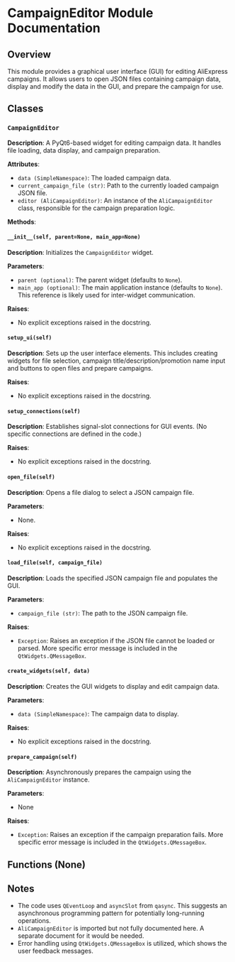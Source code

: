 # CampaignEditor Module Documentation

## Overview

This module provides a graphical user interface (GUI) for editing AliExpress campaigns.  It allows users to open JSON files containing campaign data, display and modify the data in the GUI, and prepare the campaign for use.


## Classes

### `CampaignEditor`

**Description**:  A PyQt6-based widget for editing campaign data.  It handles file loading, data display, and campaign preparation.

**Attributes**:

- `data (SimpleNamespace)`:  The loaded campaign data.
- `current_campaign_file (str)`: Path to the currently loaded campaign JSON file.
- `editor (AliCampaignEditor)`: An instance of the `AliCampaignEditor` class, responsible for the campaign preparation logic.


**Methods**:

#### `__init__(self, parent=None, main_app=None)`

**Description**: Initializes the `CampaignEditor` widget.

**Parameters**:
- `parent (optional)`: The parent widget (defaults to `None`).
- `main_app (optional)`: The main application instance (defaults to `None`).  This reference is likely used for inter-widget communication.

**Raises**:
- No explicit exceptions raised in the docstring.

#### `setup_ui(self)`

**Description**: Sets up the user interface elements.  This includes creating widgets for file selection, campaign title/description/promotion name input and buttons to open files and prepare campaigns.

**Raises**:
- No explicit exceptions raised in the docstring.

#### `setup_connections(self)`

**Description**: Establishes signal-slot connections for GUI events.  (No specific connections are defined in the code.)

**Raises**:
- No explicit exceptions raised in the docstring.


#### `open_file(self)`

**Description**: Opens a file dialog to select a JSON campaign file.

**Parameters**:
- None.

**Raises**:
- No explicit exceptions raised in the docstring.

#### `load_file(self, campaign_file)`

**Description**: Loads the specified JSON campaign file and populates the GUI.

**Parameters**:
- `campaign_file (str)`: The path to the JSON campaign file.

**Raises**:
- `Exception`:  Raises an exception if the JSON file cannot be loaded or parsed.  More specific error message is included in the `QtWidgets.QMessageBox`.

#### `create_widgets(self, data)`

**Description**: Creates the GUI widgets to display and edit campaign data.

**Parameters**:
- `data (SimpleNamespace)`: The campaign data to display.

**Raises**:
- No explicit exceptions raised in the docstring.

#### `prepare_campaign(self)`

**Description**: Asynchronously prepares the campaign using the `AliCampaignEditor` instance.

**Parameters**:
- None

**Raises**:
- `Exception`:  Raises an exception if the campaign preparation fails.  More specific error message is included in the `QtWidgets.QMessageBox`.


## Functions (None)

## Notes

- The code uses `QEventLoop` and `asyncSlot` from `qasync`. This suggests an asynchronous programming pattern for potentially long-running operations.
-  `AliCampaignEditor` is imported but not fully documented here.  A separate document for it would be needed.
- Error handling using `QtWidgets.QMessageBox` is utilized, which shows the user feedback messages.